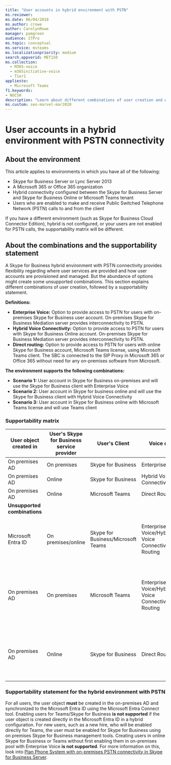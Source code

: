 ```yaml
---
title: "User accounts in hybrid environment with PSTN"
ms.reviewer:
ms.date: 06/04/2018
ms.author: crowe
author: CarolynRowe
manager: pamgreen
audience: ITPro
ms.topic: conceptual
ms.service: msteams
ms.localizationpriority: medium
search.appverid: MET150
ms.collection:
  - M365-voice
  - m365initiative-voice
  - Tier1
appliesto:
  - Microsoft Teams
f1.keywords:
- NOCSH
description: "Learn about different combinations of user creation and which combinations are supported or unsupported."
ms.custom: seo-marvel-mar2020
---
```


# User accounts in a hybrid environment with PSTN connectivity

## About the environment

This article applies to environments in which you have all of the following:

- Skype for Business Server or Lync Server 2013
- A Microsoft 365 or Office 365 organization
- Hybrid connectivity configured between the Skype for Business Server and Skype for Business Online or Microsoft Teams tenant
- Users who are enabled to make and receive Public Switched Telephone Network (PSTN) calls to and from the client


If you have a different environment (such as Skype for Business Cloud Connector Edition), hybrid is not configured, or your users are not enabled for PSTN calls, the supportability matrix will be different.

## About the combinations and the supportability statement

A Skype for Business hybrid environment with PSTN connectivity provides flexibility regarding where user services are provided and how user accounts are provisioned and managed. But the abundance of options might create some unsupported combinations. This section explains different combinations of user creation, followed by a supportability statement.

**Definitions:**

- **Enterprise Voice:** Option to provide access to PSTN for users with on-premises Skype for Business user account. On-premises Skype for Business Mediation server provides interconnectivity to PSTN.
- **Hybrid Voice Connectivity:** Option to provide access to PSTN for users with Skype for Business Online account. On-premises Skype for Business Mediation server provides interconnectivity to PSTN.
- **Direct routing:** Option to provide access to PSTN for users with online Skype for Business account, Microsoft Teams license, using Microsoft Teams client. The SBC is connected to the SIP Proxy in Microsoft 365 or Office 365 without need for any on-premises software from Microsoft.

**The environment supports the following combinations:**

- **Scenario 1:** User account in Skype for Business on-premises and will use the Skype for Business client with Enterprise Voice
- **Scenario 2:** User account in Skype for business online and will use the Skype for Business client with Hybrid Voice Connectivity
- **Scenario 3:** User account in Skype for Business online with Microsoft Teams license and will use Teams client

### Supportability matrix

|User object created in|User's Skype for Business service provider|User's Client|Voice option|Supported|
|---|---|---|---|---|
|On premises AD|On premises|Skype for Business|Enterprise Voice|Yes|
|On premises AD|Online|Skype for Business|Hybrid Voice Connectivity|Yes|
|On premises AD|Online|Microsoft Teams|Direct Routing|Yes|
|**Unsupported combinations**|||||
|Microsoft Entra ID|On premises/online|Skype for Business/Microsoft Teams|Enterprise Voice/Hybrid Voice Connectivity/Direct Routing|No, user object MUST be created in on-premises AD first|
|On premises AD|On premises|Microsoft Teams|Enterprise Voice/Hybrid Voice Connectivity/Direct Routing|No, Microsoft Teams client is not supported with on-premises Skype for Business|
|On premises AD|Online|Skype for Business|Direct Routing|No, Direct Routing is not supported with Skype for Business client|

### Supportability statement for the hybrid environment with PSTN

For all users, the user object **must** be created in the on-premises AD and synchronized to the Microsoft Entra ID using the Microsoft Entra Connect tool. Enabling users for Teams/Skype for Business **is not supported** if the user object is created directly in the Microsoft Entra ID in a hybrid configuration. For new users, such as a new hire, who will be enabled directly for Teams, the user must be enabled for Skype for Business using on premises Skype for Business management tools. Creating users in online Skype for Business or Teams without first enabling them in on-premises pool with Enterprise Voice **is not supported**. For more information on this, look into [Plan Phone System with on-premises PSTN connectivity in Skype for Business Server](/skypeforbusiness/skype-for-business-hybrid-solutions/plan-your-phone-system-cloud-pbx-solution/plan-phone-system-with-on-premises-pstn-connectivity).
